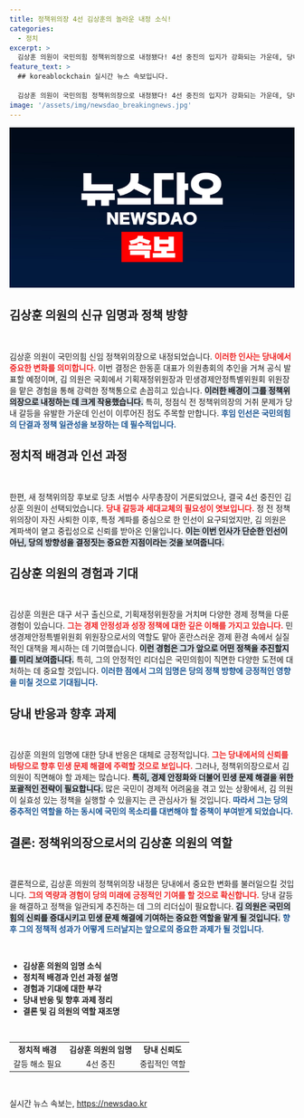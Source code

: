 ```yaml
---
title: 정책위의장 4선 김상훈의 놀라운 내정 소식!
categories:
  - 정치
excerpt: >
  김상훈 의원이 국민의힘 정책위의장으로 내정됐다! 4선 중진의 입지가 강화되는 가운데, 당내 신경전이 더 치열해질 전망. 새로운 리더십이 민생경제 안정에 어떤 변화를 가져올지 주목된다!
feature_text: >
  ## koreablockchain 실시간 뉴스 속보입니다.

  김상훈 의원이 국민의힘 정책위의장으로 내정됐다! 4선 중진의 입지가 강화되는 가운데, 당내 신경전이 더 치열해질 전망. 새로운 리더십이 민생경제 안정에 어떤 변화를 가져올지 주목된다!
image: '/assets/img/newsdao_breakingnews.jpg'
---
```


<p><img src="/assets/img/newsdao_breakingnews.jpg" alt="koreablockchain 속보" /></p>

<h2 data-ke-size="size26">김상훈 의원의 신규 임명과 정책 방향</h2>

<p data-ke-size="size16">&nbsp;</p>

<p>김상훈 의원이 국민의힘 신임 정책위의장으로 내정되었습니다. <b><span style="color: #ee2323;">이러한 인사는 당내에서 중요한 변화를 의미합니다.</span></b> 이번 결정은 한동훈 대표가 의원총회의 추인을 거쳐 공식 발표할 예정이며,  김 의원은 국회에서 기획재정위원장과 민생경제안정특별위원회 위원장을 맡은 경험을 통해 강력한 정책통으로 손꼽히고 있습니다. <b><span style="background-color: #21538527;">이러한 배경이 그를 정책위의장으로 내정하는 데 크게 작용했습니다.</span></b> 특히, 정점식 전 정책위의장의 거취 문제가 당내 갈등을 유발한 가운데 인선이 이루어진 점도 주목할 만합니다. <b><span style="color: #1a5490;">후임 인선은 국민의힘의 단결과 정책 일관성을 보장하는 데 필수적입니다.</span></b></p>

<h2 data-ke-size="size26">정치적 배경과 인선 과정</h2>

<p data-ke-size="size16">&nbsp;</p>

<p>한편, 새 정책위의장 후보로 당초 서범수 사무총장이 거론되었으나, 결국 4선 중진인 김상훈 의원이 선택되었습니다. <b><span style="color: #ee2323;">당내 갈등과 세대교체의 필요성이 엿보입니다.</span></b> 정 전 정책위의장이 자진 사퇴한 이후, 특정 계파를 중심으로 한 인선이 요구되었지만, 김 의원은 계파색이 옅고 중립성으로 신뢰를 받아온 인물입니다. <b><span style="background-color: #21538527;">이는 이번 인사가 단순한 인선이 아닌, 당의 방향성을 결정짓는 중요한 지점이라는 것을 보여줍니다.</span></b> </p>

<h2 data-ke-size="size26">김상훈 의원의 경험과 기대</h2>

<p data-ke-size="size16">&nbsp;</p>

<p>김상훈 의원은 대구 서구 출신으로, 기획재정위원장을 거치며 다양한 경제 정책을 다룬 경험이 있습니다. <b><span style="color: #ee2323;">그는 경제 안정성과 성장 정책에 대한 깊은 이해를 가지고 있습니다.</span></b> 민생경제안정특별위원회 위원장으로서의 역할도 맡아 혼란스러운 경제 환경 속에서 실질적인 대책을 제시하는 데 기여했습니다. <b><span style="background-color: #21538527;">이런 경험은 그가 앞으로 어떤 정책을 추진할지를 미리 보여줍니다.</span></b> 특히, 그의 안정적인 리더십은 국민의힘이 직면한 다양한 도전에 대처하는 데 중요할 것입니다. <b><span style="color: #1a5490;">이러한 점에서 그의 임명은 당의 정책 방향에 긍정적인 영향을 미칠 것으로 기대됩니다.</span></b></p>

<h2 data-ke-size="size26">당내 반응과 향후 과제</h2>

<p data-ke-size="size16">&nbsp;</p>

<p>김상훈 의원의 임명에 대한 당내 반응은 대체로 긍정적입니다. <b><span style="color: #ee2323;">그는 당내에서의 신뢰를 바탕으로 향후 민생 문제 해결에 주력할 것으로 보입니다.</span></b> 그러나, 정책위의장으로서 김 의원이 직면해야 할 과제는 많습니다. <b><span style="background-color: #21538527;">특히, 경제 안정화와 더불어 민생 문제 해결을 위한 포괄적인 전략이 필요합니다.</span></b> 많은 국민이 경제적 어려움을 겪고 있는 상황에서, 김 의원이 실효성 있는 정책을 실행할 수 있을지는 큰 관심사가 될 것입니다. <b><span style="color: #1a5490;"> 따라서 그는 당의 중추적인 역할을 하는 동시에 국민의 목소리를 대변해야 할 중책이 부여받게 되었습니다.</span></b></p>

<h2 data-ke-size="size26">결론: 정책위의장으로서의 김상훈 의원의 역할</h2>

<p data-ke-size="size16">&nbsp;</p>

<p>결론적으로, 김상훈 의원의 정책위의장 내정은 당내에서 중요한 변화를 불러일으킬 것입니다. <b><span style="color: #ee2323;">그의 역량과 경험이 당의 미래에 긍정적인 기여를 할 것으로 확신합니다.</span></b> 당내 갈등을 해결하고 정책을 일관되게 추진하는 데 그의 리더십이 필요합니다. <b><span style="background-color: #21538527;">김 의원은 국민의힘의 신뢰를 증대시키고 민생 문제 해결에 기여하는 중요한 역할을 맡게 될 것입니다.</span></b> <b><span style="color: #1a5490;">향후 그의 정책적 성과가 어떻게 드러날지는 앞으로의 중요한 과제가 될 것입니다.</span></b></p>

<p data-ke-size="size16">&nbsp;</p>

<ul>
    <li><b>김상훈 의원의 임명 소식</b></li>
    <li><b>정치적 배경과 인선 과정 설명</b></li>
    <li><b>경험과 기대에 대한 부각</b></li>
    <li><b>당내 반응 및 향후 과제 정리</b></li>
    <li><b>결론 및 김 의원의 역할 재조명</b></li>
</ul>

<p data-ke-size="size16">&nbsp;</p>

<table>
    <tr>
        <td style="text-align: center; height: 17px;"><b>정치적 배경</b></td>
        <td style="text-align: center; height: 17px;"><b>김상훈 의원의 임명</b></td>
        <td style="text-align: center; height: 17px;"><b>당내 신뢰도</b></td>
    </tr>
    <tr>
        <td style="text-align: center; height: 17px;">갈등 해소 필요</td>
        <td style="text-align: center; height: 17px;">4선 중진</td>
        <td style="text-align: center; height: 17px;">중립적인 역할</td>
    </tr>
</table>

<p data-ke-size="size16">&nbsp;</p>
실시간 뉴스 속보는, <a href="https://newsdao.kr" rel="dofollow">https://newsdao.kr</a>


